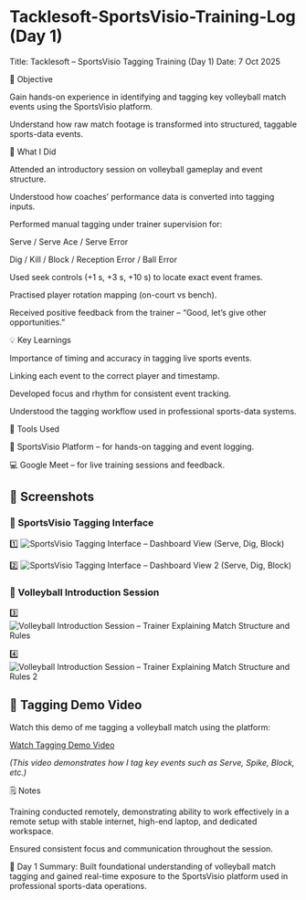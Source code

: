 # Tacklesoft-SportsVisio-Training-Log (Day 1)
Title: Tacklesoft – SportsVisio Tagging Training (Day 1)
Date: 7 Oct 2025

🎯 Objective

Gain hands-on experience in identifying and tagging key volleyball match events using the SportsVisio platform.

Understand how raw match footage is transformed into structured, taggable sports-data events.

🧠 What I Did

Attended an introductory session on volleyball gameplay and event structure.

Understood how coaches’ performance data is converted into tagging inputs.

Performed manual tagging under trainer supervision for:

Serve / Serve Ace / Serve Error

Dig / Kill / Block / Reception Error / Ball Error

Used seek controls (+1 s, +3 s, +10 s) to locate exact event frames.

Practised player rotation mapping (on-court vs bench).

Received positive feedback from the trainer – “Good, let’s give other opportunities.”

💡 Key Learnings

Importance of timing and accuracy in tagging live sports events.

Linking each event to the correct player and timestamp.

Developed focus and rhythm for consistent event tracking.

Understood the tagging workflow used in professional sports-data systems.

🧾 Tools Used

🏐 SportsVisio Platform – for hands-on tagging and event logging.

💻 Google Meet – for live training sessions and feedback.

## 📸 Screenshots

### 🔹 SportsVisio Tagging Interface
1️⃣ ![SportsVisio Tagging Interface – Dashboard View (Serve, Dig, Block)](SportsVisio%20Tagging%20Interface%20–%20dashboard%20view%20during%20hands-on%20tagging%20(Serve,%20Dig,%20Block)..png)

2️⃣ ![SportsVisio Tagging Interface – Dashboard View 2 (Serve, Dig, Block)](SportsVisio%20Tagging%20Interface%20–%20dashboard%20view%20during%20hands-on%20tagging%202(Serve,%20Dig,%20Block)..png)

### 🔹 Volleyball Introduction Session

3️⃣ ![Volleyball Introduction Session – Trainer Explaining Match Structure and Rules](Volleyball%20Introduction%20Session%20–%20trainer%20explaining%20match%20structure%20and%20rules.png)

4️⃣ ![Volleyball Introduction Session – Trainer Explaining Match Structure and Rules 2](Volleyball%20Introduction%20Session%20–%20trainer%20explaining%20match%20structure%20and%20rules2.png)

## 🎥 Tagging Demo Video

Watch this demo of me tagging a volleyball match using the platform:

[Watch Tagging Demo Video](https://drive.google.com/file/d/1ip0dNQXhdnPVJSSCkhqBmRCZOMacla3i/view?usp=sharing)

*(This video demonstrates how I tag key events such as Serve, Spike, Block, etc.)*


🗒️ Notes

Training conducted remotely, demonstrating ability to work effectively in a remote setup with stable internet, high-end laptop, and dedicated workspace.

Ensured consistent focus and communication throughout the session.

💬 Day 1 Summary:
Built foundational understanding of volleyball match tagging and gained real-time exposure to the SportsVisio platform used in professional sports-data operations.
